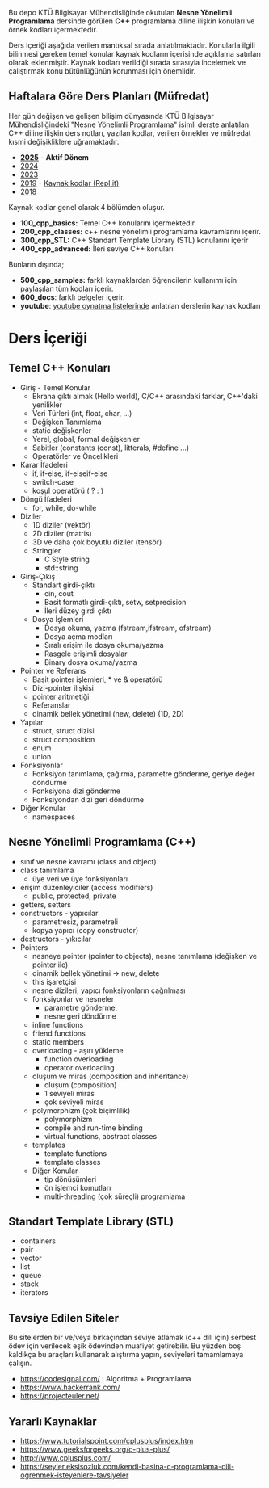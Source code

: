 Bu depo KTÜ Bilgisayar Mühendisliğinde okutulan **Nesne Yönelimli Programlama** dersinde görülen **C++** programlama diline ilişkin konuları ve örnek kodları içermektedir.

Ders içeriği aşağıda verilen mantıksal sırada anlatılmaktadır. Konularla ilgili bilinmesi gereken temel konular kaynak kodların içerisinde açıklama satırları olarak eklenmiştir. Kaynak kodları verildiği sırada sırasıyla incelemek ve çalıştırmak konu bütünlüğünün korunması için önemlidir.

## Haftalara Göre Ders Planları (Müfredat)
Her gün değişen ve gelişen bilişim dünyasında KTÜ Bilgisayar Mühendisliğindeki "Nesne Yönelimli Programlama" isimli derste anlatılan C++ diline ilişkin ders notları, yazılan kodlar, verilen örnekler ve müfredat kısmi değişikliklere uğramaktadır.

* [**2025**](2025-guz-ders-plan.md) - __Aktif Dönem__
* [2024](2024-guz-ders-plan.md)
* [2023](2023-guz-ders-plan.md)
* [2019](2019-guz-ders-plan.md) - [Kaynak kodlar (Repl.it)](https://repl.it/@ZaferYavuz1)
* [2018](2018-guz-ders-plan.md)

Kaynak kodlar genel olarak 4 bölümden oluşur. 
* **100_cpp_basics:** Temel C++ konularını içermektedir.
* **200_cpp_classes:** c++ nesne yönelimli programlama kavramlarını içerir.
* **300_cpp_STL:** C++ Standart Template Library (STL) konularını içerir
* **400_cpp_advanced:** İleri seviye C++ konuları

Bunların dışında; 
* **500_cpp_samples:** farklı kaynaklardan öğrencilerin kullanımı için paylaşılan tüm kodları içerir.
* **600_docs**: farklı belgeler içerir.
* **youtube**: [youtube oynatma listelerinde](https://www.youtube.com/playlist?list=PLqiHvxGteAQdk1kl7dnt_Cvy9veTYVPv9) anlatılan derslerin kaynak kodları

# Ders İçeriği
## Temel C++ Konuları
* Giriş - Temel Konular
  * Ekrana çıktı almak (Hello world), C/C++ arasındaki farklar, C++'daki yenilikler
  * Veri Türleri (int, float, char, ...)
  * Değişken Tanımlama
  * static değişkenler
  * Yerel, global, formal değişkenler
  * Sabitler (constants (const), litterals, #define ...)
  * Operatörler ve Öncelikleri
* Karar İfadeleri
  * if, if-else, if-elseif-else
  * switch-case
  * koşul operatörü ( ? : )
* Döngü İfadeleri  
  * for, while, do-while
* Diziler
  * 1D diziler (vektör)
  * 2D diziler (matris)
  * 3D ve daha çok boyutlu diziler (tensör)
  * Stringler
    * C Style string
    * std::string
* Giriş-Çıkış
  * Standart girdi-çıktı
    * cin, cout
    * Basit formatlı girdi-çıktı, setw, setprecision
    * İleri düzey girdi çıktı
  * Dosya İşlemleri
    * Dosya okuma, yazma (fstream,ifstream, ofstream)
    * Dosya açma modları
    * Sıralı erişim ile dosya okuma/yazma
    * Rasgele erişimli dosyalar
    * Binary dosya okuma/yazma
* Pointer ve Referans
  * Basit pointer işlemleri, * ve & operatörü
  * Dizi-pointer ilişkisi
  * pointer aritmetiği
  * Referanslar
  * dinamik bellek yönetimi (new, delete) (1D, 2D)
* Yapılar
  * struct, struct dizisi
  * struct composition
  * enum
  * union
* Fonksiyonlar
  * Fonksiyon tanımlama, çağırma, parametre gönderme, geriye değer döndürme
  * Fonksiyona dizi gönderme
  * Fonksiyondan dizi geri döndürme
* Diğer Konular
  * namespaces

## Nesne Yönelimli Programlama (C++)
* sınıf ve nesne kavramı (class and object)
* class tanımlama
  * üye veri ve üye fonksiyonları
* erişim düzenleyiciler (access modifiers)
  * public, protected, private
* getters, setters
* constructors - yapıcılar
  * parametresiz, parametreli
  * kopya yapıcı (copy constructor)
* destructors - yıkıcılar
* Pointers
  * nesneye pointer (pointer to objects), nesne tanımlama (değişken ve pointer ile)
  * dinamik bellek yönetimi -> new, delete
  * this işaretçisi
  * nesne dizileri, yapıcı fonksiyonların çağrılması
  * fonksiyonlar ve nesneler 
    * parametre gönderme, 
    * nesne geri döndürme
  * inline functions
  * friend functions
  * static members
  * overloading - aşırı yükleme
    * function overloading
    * operator overloading
  * oluşum ve miras (composition and inheritance)
    * oluşum (composition)
    * 1 seviyeli miras
    * çok seviyeli miras
  * polymorphizm (çok biçimlilik)
    * polymorphizm
    * compile and run-time binding
    * virtual functions, abstract classes
  * templates
    * template functions
    * template classes
  * Diğer Konular
    * tip dönüşümleri
    * ön işlemci komutları
    * multi-threading (çok süreçli) programlama

## Standart Template Library (STL)
  * containers
  * pair
  * vector
  * list
  * queue
  * stack
  * iterators

## Tavsiye Edilen Siteler
Bu sitelerden bir ve/veya birkaçından seviye atlamak (c++ dili için) serbest ödev için verilecek eşik ödevinden muafiyet getirebilir. Bu yüzden boş kaldıkça bu araçları kullanarak alıştırma yapın, seviyeleri tamamlamaya çalışın.
* https://codesignal.com/ : Algoritma + Programlama
* https://www.hackerrank.com/
* https://projecteuler.net/

## Yararlı Kaynaklar
* https://www.tutorialspoint.com/cplusplus/index.htm
* https://www.geeksforgeeks.org/c-plus-plus/
* http://www.cplusplus.com/
* https://seyler.eksisozluk.com/kendi-basina-c-programlama-dili-ogrenmek-isteyenlere-tavsiyeler


